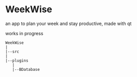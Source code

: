 # WeekWise
an app to plan your week and stay productive, made with qt

works in progress


```
WeekWise
|
|--src
|
|--plugins
   |
   |--BDatabase
```
